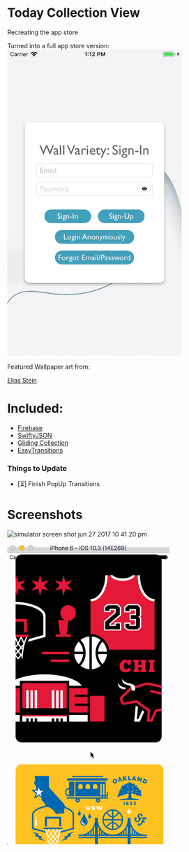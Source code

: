 # Today Collection View

Recreating the app store

<!-- [similar Wallpaper App - App Store Link Coming Soon]() -->

Turned into a full app store version:
<img src="/Resources/Dec2018SignIn.png" width="400" height="700" />

Featured Wallpaper art from:

[Elias Stein](https://dribbble.com/elias "Elias Stein on Dribbble")

# Included:

- [Firebase](https://firebase.google.com "Google Firebase for Developers")
- [SwiftyJSON](https://github.com/SwiftyJSON/SwiftyJSON "SwiftyJSON")
- [Gliding Collection](https://github.com/Ramotion/gliding-collection "Gliding Collection")
- [EasyTransitions](https://github.com/marcosgriselli/EasyTransitions "EasyTransitions")


### Things to Update

- [⏳] Finish PopUp Transitions


# Screenshots

<!-- ![screen shot 2017-06-27 at 10 41 23 pm](/Resources/Screen Shot 2017-06-27 at 10.41.23 PM.png) -->

![simulator screen shot jun 27 2017 10 41 20 pm](https://user-images.githubusercontent.com/24944725/27619714-2146a722-5b8a-11e7-9d6d-d63ed77aef4d.png)

![Wallpaper Gif](/Resources/wallpaper.gif)
